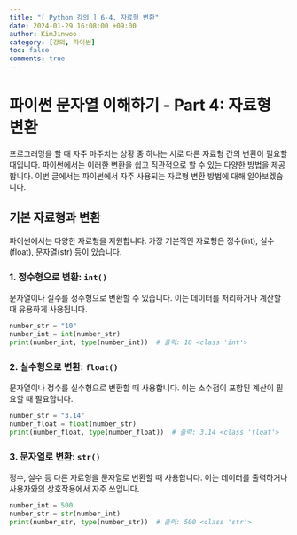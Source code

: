 ```yaml
---
title: "[ Python 강의 ] 6-4. 자료형 변환"
date: 2024-01-29 16:08:00 +09:00
author: KimJinwoo
category: [강의, 파이썬]
toc: false
comments: true
---
```


# 파이썬 문자열 이해하기 - Part 4: 자료형 변환

프로그래밍을 할 때 자주 마주치는 상황 중 하나는 서로 다른 자료형 간의 변환이 필요할 때입니다. 파이썬에서는 이러한 변환을 쉽고 직관적으로 할 수 있는 다양한 방법을 제공합니다. 이번 글에서는 파이썬에서 자주 사용되는 자료형 변환 방법에 대해 알아보겠습니다.

## 기본 자료형과 변환

파이썬에서는 다양한 자료형을 지원합니다. 가장 기본적인 자료형은 정수(int), 실수(float), 문자열(str) 등이 있습니다. 

### 1. 정수형으로 변환: `int()`

문자열이나 실수를 정수형으로 변환할 수 있습니다. 이는 데이터를 처리하거나 계산할 때 유용하게 사용됩니다.

```python
number_str = "10"
number_int = int(number_str)
print(number_int, type(number_int))  # 출력: 10 <class 'int'>
```

### 2. 실수형으로 변환: `float()`

문자열이나 정수를 실수형으로 변환할 때 사용합니다. 이는 소수점이 포함된 계산이 필요할 때 필요합니다.

```python
number_str = "3.14"
number_float = float(number_str)
print(number_float, type(number_float))  # 출력: 3.14 <class 'float'>
```

### 3. 문자열로 변환: `str()`

정수, 실수 등 다른 자료형을 문자열로 변환할 때 사용합니다. 이는 데이터를 출력하거나 사용자와의 상호작용에서 자주 쓰입니다.

```python
number_int = 500
number_str = str(number_int)
print(number_str, type(number_str))  # 출력: 500 <class 'str'>
```